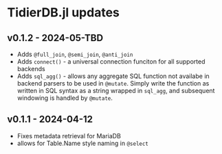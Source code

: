 # TidierDB.jl updates

## v0.1.2 - 2024-05-TBD
- Adds `@full_join`, `@semi_join`, `@anti_join`
- Adds `connect()` - a universal connection funciton for all supported backends
- Adds `sql_agg()` - allows any aggregate SQL function not availabe in backend parsers to be used in `@mutate`. Simply write the function as written in SQL syntax as a string wrapped in `sql_agg`, and subsequent windowing is handled by `@mutate`.

## v0.1.1 - 2024-04-12
- Fixes metadata retrieval for MariaDB
- allows for Table.Name style naming in `@select`